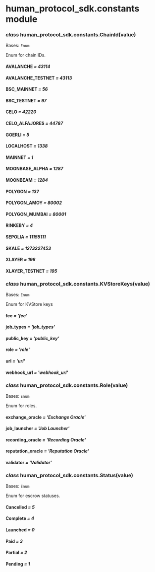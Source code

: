 # human_protocol_sdk.constants module

### *class* human_protocol_sdk.constants.ChainId(value)

Bases: `Enum`

Enum for chain IDs.

#### AVALANCHE *= 43114*

#### AVALANCHE_TESTNET *= 43113*

#### BSC_MAINNET *= 56*

#### BSC_TESTNET *= 97*

#### CELO *= 42220*

#### CELO_ALFAJORES *= 44787*

#### GOERLI *= 5*

#### LOCALHOST *= 1338*

#### MAINNET *= 1*

#### MOONBASE_ALPHA *= 1287*

#### MOONBEAM *= 1284*

#### POLYGON *= 137*

#### POLYGON_AMOY *= 80002*

#### POLYGON_MUMBAI *= 80001*

#### RINKEBY *= 4*

#### SEPOLIA *= 11155111*

#### SKALE *= 1273227453*

#### XLAYER *= 196*

#### XLAYER_TESTNET *= 195*

### *class* human_protocol_sdk.constants.KVStoreKeys(value)

Bases: `Enum`

Enum for KVStore keys

#### fee *= 'fee'*

#### job_types *= 'job_types'*

#### public_key *= 'public_key'*

#### role *= 'role'*

#### url *= 'url'*

#### webhook_url *= 'webhook_url'*

### *class* human_protocol_sdk.constants.Role(value)

Bases: `Enum`

Enum for roles.

#### exchange_oracle *= 'Exchange Oracle'*

#### job_launcher *= 'Job Launcher'*

#### recording_oracle *= 'Recording Oracle'*

#### reputation_oracle *= 'Reputation Oracle'*

#### validator *= 'Validator'*

### *class* human_protocol_sdk.constants.Status(value)

Bases: `Enum`

Enum for escrow statuses.

#### Cancelled *= 5*

#### Complete *= 4*

#### Launched *= 0*

#### Paid *= 3*

#### Partial *= 2*

#### Pending *= 1*
